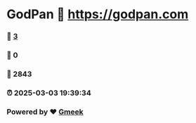 # GodPan :link: https://godpan.com 
### :page_facing_up: [3](https://godpan.com/tag.html) 
### :speech_balloon: 0 
### :hibiscus: 2843 
### :alarm_clock: 2025-03-03 19:39:34 
### Powered by :heart: [Gmeek](https://github.com/Meekdai/Gmeek)
